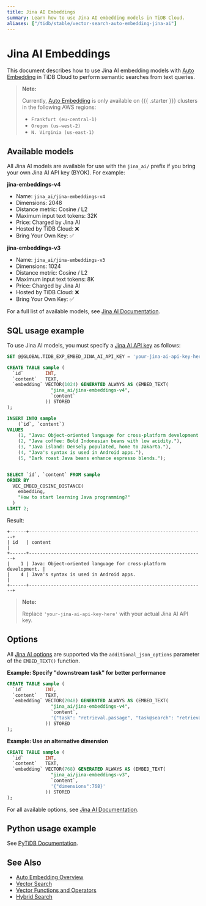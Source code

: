 ```yaml
---
title: Jina AI Embeddings
summary: Learn how to use Jina AI embedding models in TiDB Cloud.
aliases: ["/tidb/stable/vector-search-auto-embedding-jina-ai"]
---
```


# Jina AI Embeddings

This document describes how to use Jina AI embedding models with [Auto Embedding](/tidb-cloud/vector-search-auto-embedding-overview.md) in TiDB Cloud to perform semantic searches from text queries.

> **Note:**
>
> Currently, [Auto Embedding](/tidb-cloud/vector-search-auto-embedding-overview.md) is only available on {{{ .starter }}} clusters in the following AWS regions:
>
> - `Frankfurt (eu-central-1)`
> - `Oregon (us-west-2)`
> - `N. Virginia (us-east-1)`

## Available models

All Jina AI models are available for use with the `jina_ai/` prefix if you bring your own Jina AI API key (BYOK). For example:

**jina-embeddings-v4**

- Name: `jina_ai/jina-embeddings-v4`
- Dimensions: 2048
- Distance metric: Cosine / L2
- Maximum input text tokens: 32K
- Price: Charged by Jina AI
- Hosted by TiDB Cloud: ❌
- Bring Your Own Key: ✅

**jina-embeddings-v3**

- Name: `jina_ai/jina-embeddings-v3`
- Dimensions: 1024
- Distance metric: Cosine / L2
- Maximum input text tokens: 8K
- Price: Charged by Jina AI
- Hosted by TiDB Cloud: ❌
- Bring Your Own Key: ✅

For a full list of available models, see [Jina AI Documentation](https://jina.ai/embeddings/).

## SQL usage example

To use Jina AI models, you must specify a [Jina AI API key](https://jina.ai/) as follows:

```sql
SET @@GLOBAL.TIDB_EXP_EMBED_JINA_AI_API_KEY = 'your-jina-ai-api-key-here';

CREATE TABLE sample (
  `id`        INT,
  `content`   TEXT,
  `embedding` VECTOR(1024) GENERATED ALWAYS AS (EMBED_TEXT(
                "jina_ai/jina-embeddings-v4",
                `content`
              )) STORED
);

INSERT INTO sample
    (`id`, `content`)
VALUES
    (1, "Java: Object-oriented language for cross-platform development."),
    (2, "Java coffee: Bold Indonesian beans with low acidity."),
    (3, "Java island: Densely populated, home to Jakarta."),
    (4, "Java's syntax is used in Android apps."),
    (5, "Dark roast Java beans enhance espresso blends.");


SELECT `id`, `content` FROM sample
ORDER BY
  VEC_EMBED_COSINE_DISTANCE(
    embedding,
    "How to start learning Java programming?"
  )
LIMIT 2;
```

Result:

```
+------+----------------------------------------------------------------+
| id   | content                                                        |
+------+----------------------------------------------------------------+
|    1 | Java: Object-oriented language for cross-platform development. |
|    4 | Java's syntax is used in Android apps.                         |
+------+----------------------------------------------------------------+
```

> **Note:**
>
> Replace `'your-jina-ai-api-key-here'` with your actual Jina AI API key.

## Options

All [Jina AI options](https://jina.ai/embeddings/) are supported via the `additional_json_options` parameter of the `EMBED_TEXT()` function.

**Example: Specify "downstream task" for better performance**

```sql
CREATE TABLE sample (
  `id`        INT,
  `content`   TEXT,
  `embedding` VECTOR(2048) GENERATED ALWAYS AS (EMBED_TEXT(
                "jina_ai/jina-embeddings-v4",
                `content`,
                '{"task": "retrieval.passage", "task@search": "retrieval.query"}'
              )) STORED
);
```

**Example: Use an alternative dimension**

```sql
CREATE TABLE sample (
  `id`        INT,
  `content`   TEXT,
  `embedding` VECTOR(768) GENERATED ALWAYS AS (EMBED_TEXT(
                "jina_ai/jina-embeddings-v3",
                `content`,
                '{"dimensions":768}'
              )) STORED
);
```

For all available options, see [Jina AI Documentation](https://jina.ai/embeddings/).

## Python usage example

See [PyTiDB Documentation](https://pingcap.github.io/ai/guides/auto-embedding/).

## See Also

- [Auto Embedding Overview](/tidb-cloud/vector-search-auto-embedding-overview.md)
- [Vector Search](/vector-search/vector-search-overview.md)
- [Vector Functions and Operators](/vector-search/vector-search-functions-and-operators.md)
- [Hybrid Search](/tidb-cloud/vector-search-hybrid-search.md)
